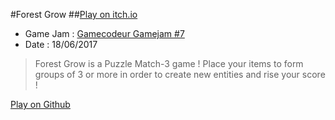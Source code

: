 #Forest Grow
##[Play on itch.io](https://xviniette.itch.io/forest-grow)
 - Game Jam : [Gamecodeur Gamejam #7](https://itch.io/jam/gamecodeur-7)
 - Date : 18/06/2017
 
> Forest Grow is a Puzzle Match-3 game ! Place your items to form groups of 3 or more in order to create new entities and rise your score !

[Play on Github](https://xviniette.github.io/GameJams/ForestGrow/)


